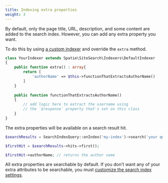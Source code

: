```yaml
---
title: Indexing extra properties
weight: 3
---
```


By default, only the page title, URL, description, and some content are added to the search index. However, you can add any extra property you want.

To do this by using [a custom indexer](/docs/laravel-site-search/v1/advanced-usage/using-a-custom-indexer) and override the `extra` method.

```php
class YourIndexer extends Spatie\SiteSearch\Indexers\DefaultIndexer
{
    public function extra() : array{
        return [
            'authorName' => $this->functionThatExtractsAuthorName()
        ]    
    }
    
    public function functionThatExtractsAuthorName()
    {
        // add logic here to extract the username using
        // the `$response` property that's set on this class
    }
}
```

The extra properties will be available on a search result hit.

```php
$searchResults = SearchIndexQuery::onIndex('my-index')->search('your query')->get(); 

$firstHit = $searchResults->hits->first();

$firstHit->authorName; // returns the author name
```

All extra properties are searchable by default. If you don't want any of your extra attributes to be searchable, you must [customize the search index settings](/docs/laravel-site-search/v1/advanced-usage/customizing-meilisearch-settings).

